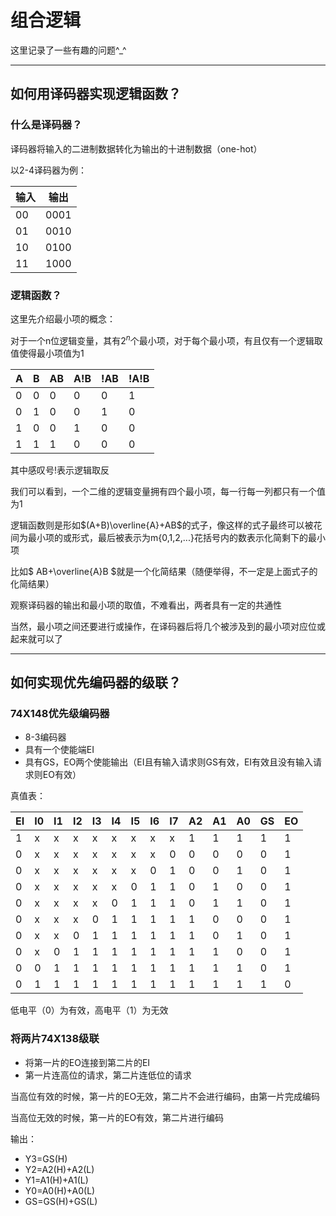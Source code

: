 # 组合逻辑

这里记录了一些有趣的问题^_^

***

## 如何用译码器实现逻辑函数？

### 什么是译码器？

译码器将输入的二进制数据转化为输出的十进制数据（one-hot）

以2-4译码器为例：

| 输入 | 输出 |
| ---- | ---- |
| 00   | 0001 |
| 01   | 0010 |
| 10   | 0100 |
| 11   | 1000 |

### 逻辑函数？

这里先介绍最小项的概念：

对于一个n位逻辑变量，其有$2^n$个最小项，对于每个最小项，有且仅有一个逻辑取值使得最小项值为1

| A    | B    | AB   | A!B  | !AB  | !A!B |
| ---- | ---- | ---- | ---- | ---- | ---- |
| 0    | 0    | 0    | 0    | 0    | 1    |
| 0    | 1    | 0    | 0    | 1    | 0    |
| 1    | 0    | 0    | 1    | 0    | 0    |
| 1    | 1    | 1    | 0    | 0    | 0    |

其中感叹号!表示逻辑取反

我们可以看到，一个二维的逻辑变量拥有四个最小项，每一行每一列都只有一个值为1

逻辑函数则是形如$(A+B)\overline{A}+AB$的式子，像这样的式子最终可以被花间为最小项的或形式，最后被表示为m{0,1,2,...}花括号内的数表示化简剩下的最小项

比如$ AB+\overline{A}B $就是一个化简结果（随便举得，不一定是上面式子的化简结果）

观察译码器的输出和最小项的取值，不难看出，两者具有一定的共通性

当然，最小项之间还要进行或操作，在译码器后将几个被涉及到的最小项对应位或起来就可以了

***

## 如何实现优先编码器的级联？

### 74X148优先级编码器

* 8-3编码器
* 具有一个使能端EI
* 具有GS，EO两个使能输出（EI且有输入请求则GS有效，EI有效且没有输入请求则EO有效）

真值表：

| EI   | I0   | I1   | I2   | I3   | I4   | I5   | I6   | I7   | A2   | A1   | A0   | GS   | EO   |
| ---- | ---- | ---- | ---- | ---- | ---- | ---- | ---- | ---- | ---- | ---- | ---- | ---- | ---- |
| 1    | x    | x    | x    | x    | x    | x    | x    | x    | 1    | 1    | 1    | 1    | 1    |
| 0    | x    | x    | x    | x    | x    | x    | x    | 0    | 0    | 0    | 0    | 0    | 1    |
| 0    | x    | x    | x    | x    | x    | x    | 0    | 1    | 0    | 0    | 1    | 0    | 1    |
| 0    | x    | x    | x    | x    | x    | 0    | 1    | 1    | 0    | 1    | 0    | 0    | 1    |
| 0    | x    | x    | x    | x    | 0    | 1    | 1    | 1    | 0    | 1    | 1    | 0    | 1    |
| 0    | x    | x    | x    | 0    | 1    | 1    | 1    | 1    | 1    | 0    | 0    | 0    | 1    |
| 0    | x    | x    | 0    | 1    | 1    | 1    | 1    | 1    | 1    | 0    | 1    | 0    | 1    |
| 0    | x    | 0    | 1    | 1    | 1    | 1    | 1    | 1    | 1    | 1    | 0    | 0    | 1    |
| 0    | 0    | 1    | 1    | 1    | 1    | 1    | 1    | 1    | 1    | 1    | 1    | 0    | 1    |
| 0    | 1    | 1    | 1    | 1    | 1    | 1    | 1    | 1    | 1    | 1    | 1    | 1    | 0    |

低电平（0）为有效，高电平（1）为无效

### 将两片74X138级联

* 将第一片的EO连接到第二片的EI
* 第一片连高位的请求，第二片连低位的请求

当高位有效的时候，第一片的EO无效，第二片不会进行编码，由第一片完成编码

当高位无效的时候，第一片的EO有效，第二片进行编码

输出：

* Y3=GS(H)
* Y2=A2(H)+A2(L)
* Y1=A1(H)+A1(L)
* Y0=A0(H)+A0(L)
* GS=GS(H)+GS(L)

